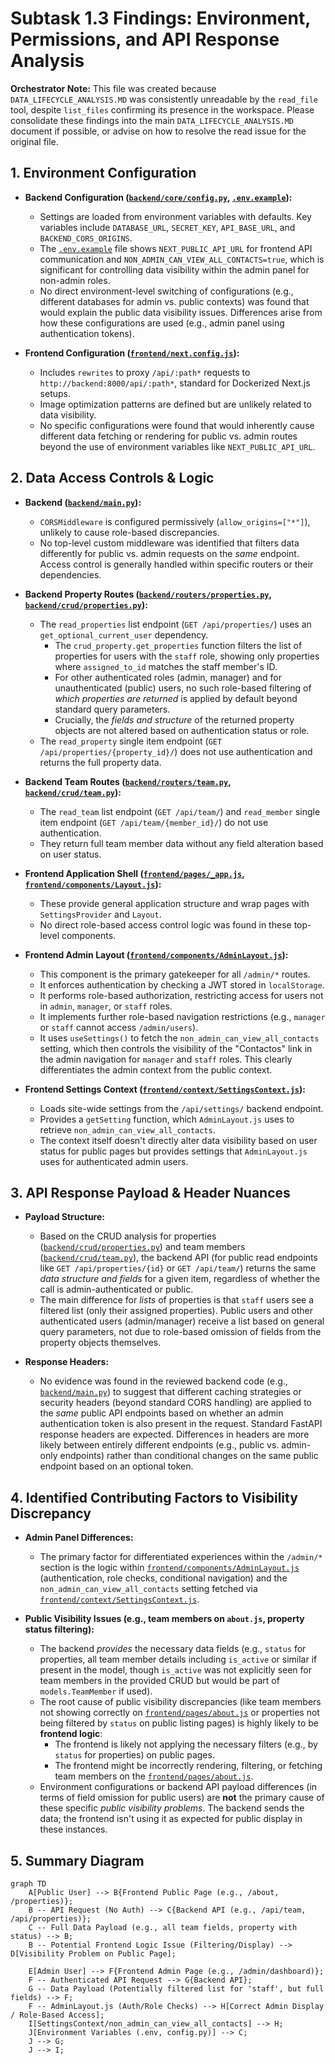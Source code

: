 # Subtask 1.3 Findings: Environment, Permissions, and API Response Analysis

**Orchestrator Note:** This file was created because `DATA_LIFECYCLE_ANALYSIS.MD` was consistently unreadable by the `read_file` tool, despite `list_files` confirming its presence in the workspace. Please consolidate these findings into the main `DATA_LIFECYCLE_ANALYSIS.MD` document if possible, or advise on how to resolve the read issue for the original file.

## 1. Environment Configuration

*   **Backend Configuration ([`backend/core/config.py`](backend/core/config.py:1), [`.env.example`](.env.example:1)):**
    *   Settings are loaded from environment variables with defaults. Key variables include `DATABASE_URL`, `SECRET_KEY`, `API_BASE_URL`, and `BACKEND_CORS_ORIGINS`.
    *   The [`.env.example`](.env.example:1) file shows `NEXT_PUBLIC_API_URL` for frontend API communication and `NON_ADMIN_CAN_VIEW_ALL_CONTACTS=true`, which is significant for controlling data visibility within the admin panel for non-admin roles.
    *   No direct environment-level switching of configurations (e.g., different databases for admin vs. public contexts) was found that would explain the public data visibility issues. Differences arise from how these configurations are used (e.g., admin panel using authentication tokens).

*   **Frontend Configuration ([`frontend/next.config.js`](frontend/next.config.js:1)):**
    *   Includes `rewrites` to proxy `/api/:path*` requests to `http://backend:8000/api/:path*`, standard for Dockerized Next.js setups.
    *   Image optimization patterns are defined but are unlikely related to data visibility.
    *   No specific configurations were found that would inherently cause different data fetching or rendering for public vs. admin routes beyond the use of environment variables like `NEXT_PUBLIC_API_URL`.

## 2. Data Access Controls & Logic

*   **Backend ([`backend/main.py`](backend/main.py:1)):**
    *   `CORSMiddleware` is configured permissively (`allow_origins=["*"]`), unlikely to cause role-based discrepancies.
    *   No top-level custom middleware was identified that filters data differently for public vs. admin requests on the *same* endpoint. Access control is generally handled within specific routers or their dependencies.

*   **Backend Property Routes ([`backend/routers/properties.py`](backend/routers/properties.py:1), [`backend/crud/properties.py`](backend/crud/properties.py:1)):**
    *   The `read_properties` list endpoint (`GET /api/properties/`) uses an `get_optional_current_user` dependency.
        *   The `crud_property.get_properties` function filters the list of properties for users with the `staff` role, showing only properties where `assigned_to_id` matches the staff member's ID.
        *   For other authenticated roles (admin, manager) and for unauthenticated (public) users, no such role-based filtering of *which properties are returned* is applied by default beyond standard query parameters.
        *   Crucially, the *fields and structure* of the returned property objects are not altered based on authentication status or role.
    *   The `read_property` single item endpoint (`GET /api/properties/{property_id}/`) does not use authentication and returns the full property data.

*   **Backend Team Routes ([`backend/routers/team.py`](backend/routers/team.py:1), [`backend/crud/team.py`](backend/crud/team.py:1)):**
    *   The `read_team` list endpoint (`GET /api/team/`) and `read_member` single item endpoint (`GET /api/team/{member_id}/`) do not use authentication.
    *   They return full team member data without any field alteration based on user status.

*   **Frontend Application Shell ([`frontend/pages/_app.js`](frontend/pages/_app.js:1), [`frontend/components/Layout.js`](frontend/components/Layout.js:1)):**
    *   These provide general application structure and wrap pages with `SettingsProvider` and `Layout`.
    *   No direct role-based access control logic was found in these top-level components.

*   **Frontend Admin Layout ([`frontend/components/AdminLayout.js`](frontend/components/AdminLayout.js:1)):**
    *   This component is the primary gatekeeper for all `/admin/*` routes.
    *   It enforces authentication by checking a JWT stored in `localStorage`.
    *   It performs role-based authorization, restricting access for users not in `admin`, `manager`, or `staff` roles.
    *   It implements further role-based navigation restrictions (e.g., `manager` or `staff` cannot access `/admin/users`).
    *   It uses `useSettings()` to fetch the `non_admin_can_view_all_contacts` setting, which then controls the visibility of the "Contactos" link in the admin navigation for `manager` and `staff` roles. This clearly differentiates the admin context from the public context.

*   **Frontend Settings Context ([`frontend/context/SettingsContext.js`](frontend/context/SettingsContext.js:1)):**
    *   Loads site-wide settings from the `/api/settings/` backend endpoint.
    *   Provides a `getSetting` function, which `AdminLayout.js` uses to retrieve `non_admin_can_view_all_contacts`.
    *   The context itself doesn't directly alter data visibility based on user status for public pages but provides settings that `AdminLayout.js` uses for authenticated admin users.

## 3. API Response Payload & Header Nuances

*   **Payload Structure:**
    *   Based on the CRUD analysis for properties ([`backend/crud/properties.py`](backend/crud/properties.py:1)) and team members ([`backend/crud/team.py`](backend/crud/team.py:1)), the backend API (for public read endpoints like `GET /api/properties/{id}` or `GET /api/team/`) returns the same *data structure and fields* for a given item, regardless of whether the call is admin-authenticated or public.
    *   The main difference for *lists* of properties is that `staff` users see a filtered list (only their assigned properties). Public users and other authenticated users (admin/manager) receive a list based on general query parameters, not due to role-based omission of fields from the property objects themselves.

*   **Response Headers:**
    *   No evidence was found in the reviewed backend code (e.g., [`backend/main.py`](backend/main.py:1)) to suggest that different caching strategies or security headers (beyond standard CORS handling) are applied to the *same* public API endpoints based on whether an admin authentication token is also present in the request. Standard FastAPI response headers are expected. Differences in headers are more likely between entirely different endpoints (e.g., public vs. admin-only endpoints) rather than conditional changes on the same public endpoint based on an optional token.

## 4. Identified Contributing Factors to Visibility Discrepancy

*   **Admin Panel Differences:**
    *   The primary factor for differentiated experiences within the `/admin/*` section is the logic within [`frontend/components/AdminLayout.js`](frontend/components/AdminLayout.js:1) (authentication, role checks, conditional navigation) and the `non_admin_can_view_all_contacts` setting fetched via [`frontend/context/SettingsContext.js`](frontend/context/SettingsContext.js:1).

*   **Public Visibility Issues (e.g., team members on `about.js`, property status filtering):**
    *   The backend *provides* the necessary data fields (e.g., `status` for properties, all team member details including `is_active` or similar if present in the model, though `is_active` was not explicitly seen for team members in the provided CRUD but would be part of `models.TeamMember` if used).
    *   The root cause of public visibility discrepancies (like team members not showing correctly on [`frontend/pages/about.js`](frontend/pages/about.js:1) or properties not being filtered by `status` on public listing pages) is highly likely to be **frontend logic**:
        *   The frontend is likely not applying the necessary filters (e.g., by `status` for properties) on public pages.
        *   The frontend might be incorrectly rendering, filtering, or fetching team members on the [`frontend/pages/about.js`](frontend/pages/about.js:1).
    *   Environment configurations or backend API payload differences (in terms of field omission for public users) are **not** the primary cause of these specific *public visibility problems*. The backend sends the data; the frontend isn't using it as expected for public display in these instances.

## 5. Summary Diagram

```mermaid
graph TD
    A[Public User] --> B{Frontend Public Page (e.g., /about, /properties)};
    B -- API Request (No Auth) --> C{Backend API (e.g., /api/team, /api/properties)};
    C -- Full Data Payload (e.g., all team fields, property with status) --> B;
    B -- Potential Frontend Logic Issue (Filtering/Display) --> D[Visibility Problem on Public Page];

    E[Admin User] --> F{Frontend Admin Page (e.g., /admin/dashboard)};
    F -- Authenticated API Request --> G{Backend API};
    G -- Data Payload (Potentially filtered list for 'staff', but full fields) --> F;
    F -- AdminLayout.js (Auth/Role Checks) --> H[Correct Admin Display / Role-Based Access];
    I[SettingsContext/non_admin_can_view_all_contacts] --> H;
    J[Environment Variables (.env, config.py)] --> C;
    J --> G;
    J --> I;